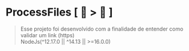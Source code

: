 <h1 align="left"> ProcessFiles [ 📂 > 📖 ] </h1>

> Esse projeto foi desenvolvido com a finalidade de entender como validar um link (https)
> <br>NodeJs(^12.17.0 || ^14.13 || >=16.0.0)

